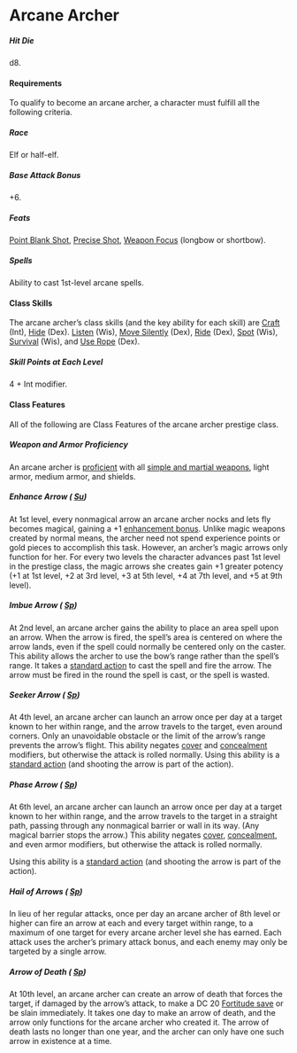 # Arcane Archer

##### Hit Die

d8.

#### Requirements

To qualify to become an arcane archer, a character must fulfill all the following criteria.

##### Race

Elf or half-elf.

##### Base Attack Bonus

+6.

##### Feats

  [Point Blank Shot](/srd/feats.htm#pointBlankShot), [Precise Shot](/srd/feats.htm#preciseShot), [Weapon Focus](/srd/feats.htm#weaponFocus) (longbow or shortbow).

##### Spells

Ability to cast 1st-level arcane spells.

#### Class Skills

The arcane archer’s class skills (and the key ability for each skill) are [Craft](/srd/skills/craft.htm) (Int), [Hide](/srd/skills/hide.htm) (Dex). [Listen](/srd/skills/listen.htm) (Wis), [Move Silently](/srd/skills/moveSilently.htm) (Dex), [Ride](/srd/skills/ride.htm) (Dex), [Spot](/srd/skills/spot.htm) (Wis), [Survival](/srd/skills/survival.htm) (Wis), and [Use Rope](/srd/skills/useRope.htm) (Dex).

##### Skill Points at Each Level

4 + Int modifier.

#### Class Features

All of the following are Class Features of the arcane archer prestige class.

##### Weapon and Armor Proficiency

An arcane archer is [proficient](/srd/combat/combatModifiers.htm#weaponArmorAndShieldProficiency) with all [simple and martial weapons](/srd/equipment/weapons.htm#simpleMartialandExoticWeapons), light armor, medium armor, and shields.

##### Enhance Arrow ( [Su](/srd/specialAbilities.htm#supernaturalAbilities))

At 1st level, every nonmagical arrow an arcane archer nocks and lets fly becomes magical, gaining a +1 [enhancement bonus](/srd/theBasics.htm#enhancementBonus). Unlike magic weapons created by normal means, the archer need not spend experience points or gold pieces to accomplish this task. However, an archer’s magic arrows only function for her. For every two levels the character advances past 1st level in the prestige class, the magic arrows she creates gain +1 greater potency (+1 at 1st level, +2 at 3rd level, +3 at 5th level, +4 at 7th level, and +5 at 9th level).

##### Imbue Arrow ( [Sp](/srd/specialAbilities.htm#spellLikeAbilities))

At 2nd level, an arcane archer gains the ability to place an area spell upon an arrow. When the arrow is fired, the spell’s area is centered on where the arrow lands, even if the spell could normally be centered only on the caster. This ability allows the archer to use the bow’s range rather than the spell’s range. It takes a [standard action](/srd/combat/actionsInCombat.htm#standardActions) to cast the spell and fire the arrow. The arrow must be fired in the round the spell is cast, or the spell is wasted.

##### Seeker Arrow ( [Sp](/srd/specialAbilities.htm#spellLikeAbilities))

At 4th level, an arcane archer can launch an arrow once per day at a target known to her within range, and the arrow travels to the target, even around corners. Only an unavoidable obstacle or the limit of the arrow’s range prevents the arrow’s flight. This ability negates [cover](/srd/combat/combatModifiers.htm#cover) and [concealment](/srd/combat/combatModifiers.htm#concealment) modifiers, but otherwise the attack is rolled normally. Using this ability is a [standard action](/srd/combat/actionsInCombat.htm#standardActions) (and shooting the arrow is part of the action).

##### Phase Arrow ( [Sp](/srd/specialAbilities.htm#spellLikeAbilities))

At 6th level, an arcane archer can launch an arrow once per day at a target known to her within range, and the arrow travels to the target in a straight path, passing through any nonmagical barrier or wall in its way. (Any magical barrier stops the arrow.) This ability negates [cover](/srd/combat/combatModifiers.htm#cover), [concealment](/srd/combat/combatModifiers.htm#concealment), and even armor modifiers, but otherwise the attack is rolled normally.

Using this ability is a [standard action](/srd/combat/actionsInCombat.htm#standardActions) (and shooting the arrow is part of the action).

##### Hail of Arrows ( [Sp](/srd/specialAbilities.htm#spellLikeAbilities))

In lieu of her regular attacks, once per day an arcane archer of 8th level or higher can fire an arrow at each and every target within range, to a maximum of one target for every arcane archer level she has earned. Each attack uses the archer’s primary attack bonus, and each enemy may only be targeted by a single arrow.

##### Arrow of Death ( [Sp](/srd/specialAbilities.htm#spellLikeAbilities))

At 10th level, an arcane archer can create an arrow of death that forces the target, if damaged by the arrow’s attack, to make a DC 20 [Fortitude save](/srd/combat/combatStatistics.htm#fortitude) or be slain immediately. It takes one day to make an arrow of death, and the arrow only functions for the arcane archer who created it. The arrow of death lasts no longer than one year, and the archer can only have one such arrow in existence at a time.
